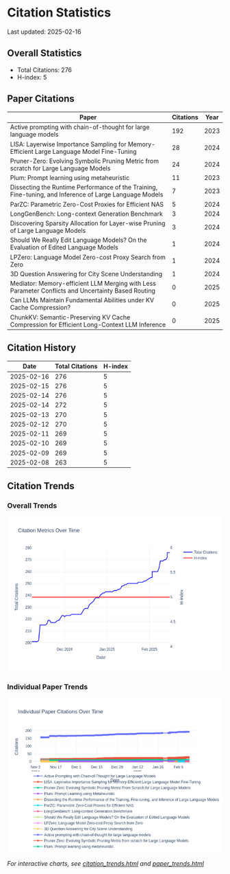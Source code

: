 # Citation Statistics

Last updated: 2025-02-16

## Overall Statistics
- Total Citations: 276
- H-index: 5

## Paper Citations

| Paper | Citations | Year |
| ----- | --------- | ---- |
| Active prompting with chain-of-thought for large language models | 192 | 2023 |
| LISA: Layerwise Importance Sampling for Memory-Efficient Large Language Model Fine-Tuning | 28 | 2024 |
| Pruner-Zero: Evolving Symbolic Pruning Metric from scratch for Large Language Models | 24 | 2024 |
| Plum: Prompt learning using metaheuristic | 11 | 2023 |
| Dissecting the Runtime Performance of the Training, Fine-tuning, and Inference of Large Language Models | 7 | 2023 |
| ParZC: Parametric Zero-Cost Proxies for Efficient NAS | 5 | 2024 |
| LongGenBench: Long-context Generation Benchmark | 3 | 2024 |
| Discovering Sparsity Allocation for Layer-wise Pruning of Large Language Models | 3 | 2024 |
| Should We Really Edit Language Models? On the Evaluation of Edited Language Models | 1 | 2024 |
| LPZero: Language Model Zero-cost Proxy Search from Zero | 1 | 2024 |
| 3D Question Answering for City Scene Understanding | 1 | 2024 |
| Mediator: Memory-efficient LLM Merging with Less Parameter Conflicts and Uncertainty Based Routing | 0 | 2025 |
| Can LLMs Maintain Fundamental Abilities under KV Cache Compression? | 0 | 2025 |
| ChunkKV: Semantic-Preserving KV Cache Compression for Efficient Long-Context LLM Inference | 0 | 2025 |

## Citation History

| Date | Total Citations | H-index |
| ---- | --------------- | ------- |
| 2025-02-16 | 276 | 5 |
| 2025-02-15 | 276 | 5 |
| 2025-02-14 | 276 | 5 |
| 2025-02-14 | 272 | 5 |
| 2025-02-13 | 270 | 5 |
| 2025-02-12 | 270 | 5 |
| 2025-02-11 | 269 | 5 |
| 2025-02-10 | 269 | 5 |
| 2025-02-09 | 269 | 5 |
| 2025-02-08 | 263 | 5 |

## Citation Trends

### Overall Trends
![Citation Trends](citation_trends.png)

### Individual Paper Trends
![Paper Trends](paper_trends.png)

*For interactive charts, see [citation_trends.html](citation_trends.html) and [paper_trends.html](paper_trends.html)*